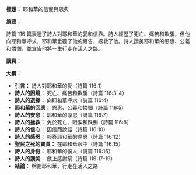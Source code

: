 **標題：** 耶和華的信實與恩典

**摘要：**

詩篇 116 篇表達了詩人對耶和華的愛和信靠。詩人經歷了死亡、痛苦和欺騙，但他向耶和華呼求，耶和華垂聽了他的禱告，拯救了他。詩人讚美耶和華的恩惠、公義和憐憫，並宣告他將一生行走在活人之路。

**講員：**

**大綱：**

* **引言：** 詩人對耶和華的愛（詩篇 116:1）
* **詩人的困境：** 死亡、痛苦和欺騙（詩篇 116:3-4）
* **詩人的選擇：** 向耶和華呼求（詩篇 116:4）
* **耶和華的回應：** 恩惠、公義和憐憫（詩篇 116:5）
* **詩人的安息：** 耶和華的厚恩（詩篇 116:7）
* **詩人的拯救：** 免於死亡、眼淚和跌倒（詩篇 116:8）
* **詩人的信心：** 因信而說話（詩篇 116:10）
* **詩人的感恩：** 報答耶和華的厚恩（詩篇 116:12）
* **聖民之死的寶貴：** 在耶和華眼中（詩篇 116:15）
* **詩人的身份：** 耶和華的僕人（詩篇 116:16）
* **詩人的讚美：** 獻上感謝祭（詩篇 116:17-19）
* **結論：** 稱謝耶和華，行走在活人之路